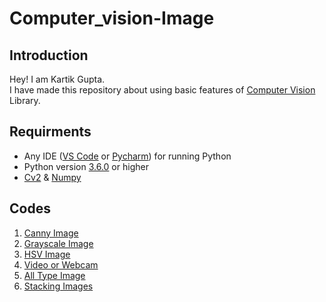 # Computer_vision-Image

## Introduction
Hey! I am Kartik Gupta.<br />
I have made this repository about using basic features of [Computer Vision](https://en.wikipedia.org/wiki/Computer_vision) Library.

## Requirments
* Any IDE ([VS Code](https://code.visualstudio.com/download) or [Pycharm](https://www.jetbrains.com/pycharm/download)) for running Python
* Python version [3.6.0](https://www.python.org/downloads/) or higher
* [Cv2](https://pypi.org/project/opencv-python/) & [Numpy](https://numpy.org/install/)

## **Codes**
1. [Canny Image](1.py)
2. [Grayscale Image](2.py)
3. [HSV Image](3.py)
4. [Video or Webcam](4.py)
5. [All Type Image](5.py)
6. [Stacking Images](6.py)





